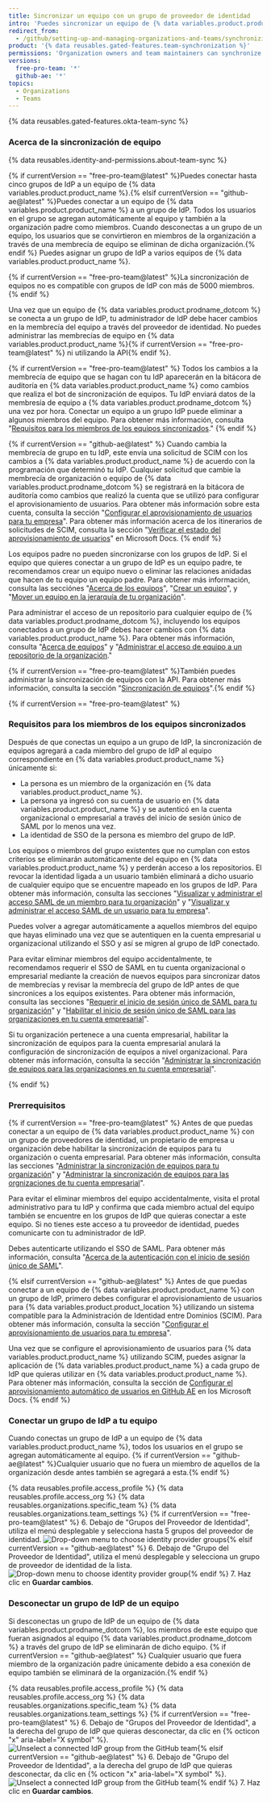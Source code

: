 ```yaml
---
title: Sincronizar un equipo con un grupo de proveedor de identidad
intro: 'Puedes sincronizar un equipo de {% data variables.product.product_name %} con un grupo de proveedor de identidad (IdP) para agregar y eliminar miembros del grupo automáticamente.'
redirect_from:
  - /github/setting-up-and-managing-organizations-and-teams/synchronizing-a-team-with-an-identity-provider-group
product: '{% data reusables.gated-features.team-synchronization %}'
permissions: 'Organization owners and team maintainers can synchronize a {% data variables.product.prodname_dotcom %} team with an IdP group.'
versions:
  free-pro-team: '*'
  github-ae: '*'
topics:
  - Organizations
  - Teams
---
```


{% data reusables.gated-features.okta-team-sync %}

### Acerca de la sincronización de equipo

{% data reusables.identity-and-permissions.about-team-sync %}

{% if currentVersion == "free-pro-team@latest" %}Puedes conectar hasta cinco grupos de IdP a un equipo de {% data variables.product.product_name %}.{% elsif currentVersion == "github-ae@latest" %}Puedes conectar a un equipo de {% data variables.product.product_name %} a un grupo de IdP. Todos los usuarios en el grupo se agregan automáticamente al equipo y también a la organización padre como miembros. Cuando desconectas a un grupo de un equipo, los usuarios que se convirtieron en miembros de la organización a través de una membrecía de equipo se eliminan de dicha organización.{% endif %} Puedes asignar un grupo de IdP a varios equipos de {% data variables.product.product_name %}.

{% if currentVersion == "free-pro-team@latest" %}La sincronización de equipos no es compatible con grupos de IdP con más de 5000 miembros.{% endif %}

Una vez que un equipo de {% data variables.product.prodname_dotcom %} se conecta a un grupo de IdP, tu administrador de IdP debe hacer cambios en la membrecía del equipo a través del proveedor de identidad. No puedes administrar las membrecías de equipo en {% data variables.product.product_name %}{% if currentVersion == "free-pro-team@latest" %} ni utilizando la API{% endif %}.

{% if currentVersion == "free-pro-team@latest" %}
Todos los cambios a la membrecía de equipo que se hagan con tu IdP aparecerán en la bitácora de auditoría en {% data variables.product.product_name %} como cambios que realiza el bot de sincronización de equipos. Tu IdP enviará datos de la membresía de equipo a {% data variables.product.prodname_dotcom %} una vez por hora. Conectar un equipo a un grupo IdP puede eliminar a algunos miembros del equipo. Para obtener más información, consulta "[Requisitos para los miembros de los equipos sincronizados](#requirements-for-members-of-synchronized-teams)."
{% endif %}

{% if currentVersion == "github-ae@latest" %}
Cuando cambia la membrecía de grupo en tu IdP, este envía una solicitud de SCIM con los cambios a {% data variables.product.product_name %} de acuerdo con la programación que determinó tu IdP. Cualquier solicitud que cambie la membrecía de organización o equipo de {% data variables.product.prodname_dotcom %} se registrará en la bitácora de auditoría como cambios que realizó la cuenta que se utilizó para configurar el aprovisionamiento de usuarios. Para obtener más información sobre esta cuenta, consulta la sección "[Configurar el aprovisionamiento de usuarios para tu empresa](/admin/authentication/configuring-user-provisioning-for-your-enterprise)". Para obtener más información acerca de los itinerarios de solicitudes de SCIM, consulta la sección "[Verificar el estado del aprovisionamiento de usuarios](https://docs.microsoft.com/en-us/azure/active-directory/app-provisioning/application-provisioning-when-will-provisioning-finish-specific-user)" en Microsoft Docs.
{% endif %}

Los equipos padre no pueden sincronizarse con los grupos de IdP. Si el equipo que quieres conectar a un grupo de IdP es un equipo padre, te recomendamos crear un equipo nuevo o eliminar las relaciones anidadas que hacen de tu equipo un equipo padre. Para obtener más información, consulta las secciónes "[Acerca de los equipos](/articles/about-teams#nested-teams)", "[Crear un equipo](/organizations/organizing-members-into-teams/creating-a-team)", y "[Mover un equipo en la jerarquía de tu organización](/articles/moving-a-team-in-your-organizations-hierarchy)".

Para administrar el acceso de un repositorio para cualquier equipo de {% data variables.product.prodname_dotcom %}, incluyendo los equipos conectados a un grupo de IdP debes hacer cambios con {% data variables.product.product_name %}. Para obtener más información, consulta "[Acerca de equipos](/articles/about-teams)" y "[Administrar el acceso de equipo a un repositorio de la organización](/articles/managing-team-access-to-an-organization-repository)."

{% if currentVersion == "free-pro-team@latest" %}También puedes administrar la sincronización de equipos con la API. Para obtener más información, consulta la sección "[Sincronización de equipos](/rest/reference/teams#team-sync)".{% endif %}

{% if currentVersion == "free-pro-team@latest" %}
### Requisitos para los miembros de los equipos sincronizados

Después de que conectas un equipo a un grupo de IdP, la sincronización de equipos agregará a cada miembro del grupo de IdP al equipo correspondiente en {% data variables.product.product_name %} únicamente si:
- La persona es un miembro de la organización en {% data variables.product.product_name %}.
- La persona ya ingresó con su cuenta de usuario en {% data variables.product.product_name %} y se autenticó en la cuenta organizacional o empresarial a través del inicio de sesión único de SAML por lo menos una vez.
- La identidad de SSO de la persona es miembro del grupo de IdP.

Los equipos o miembros del grupo existentes que no cumplan con estos criterios se eliminarán automáticamente del equipo en {% data variables.product.product_name %} y perderán acceso a los repositorios. El revocar la identidad ligada a un usuario también eliminará a dicho usuario de cualquier equipo que se encuentre mapeado en los grupos de IdP. Para obtener más información, consulta las secciones "[Visualizar y administrar el acceso SAML de un miembro para tu organización](/organizations/granting-access-to-your-organization-with-saml-single-sign-on/viewing-and-managing-a-members-saml-access-to-your-organization#viewing-and-revoking-a-linked-identity)" y "[Visualizar y administrar el acceso SAML de un usuario para tu empresa](/github/setting-up-and-managing-your-enterprise/viewing-and-managing-a-users-saml-access-to-your-enterprise#viewing-and-revoking-a-linked-identity)".

Puedes volver a agregar automáticamente a aquellos miembros del equipo que hayas eliminado una vez que se autentiquen en la cuenta empresarial u organizacional utilizando el SSO y así se migren al grupo de IdP conectado.

Para evitar eliminar miembros del equipo accidentalmente, te recomendamos requerir el SSO de SAML en tu cuenta organizacional o empresarial mediante la creación de nuevos equipos para sincronizar datos de membrecías y revisar la membrecía del grupo de IdP antes de que sincronices a los equipos existentes. Para obtener más información, consulta las secciones "[Requerir el inicio de sesión único de SAML para tu organización](/articles/enforcing-saml-single-sign-on-for-your-organization)" y "[Habilitar el inicio de sesión único de SAML para las organizaciones en tu cuenta empresarial](/github/setting-up-and-managing-your-enterprise/enabling-saml-single-sign-on-for-organizations-in-your-enterprise-account)".

Si tu organización pertenece a una cuenta empresarial, habilitar la sincronización de equipos para la cuenta empresarial anulará la configuración de sincronización de equipos a nivel organizacional. Para obtener más información, consulta la sección "[Administrar la sincronización de equipos para las organizaciones en tu cuenta empresarial](/github/setting-up-and-managing-your-enterprise/managing-team-synchronization-for-organizations-in-your-enterprise-account)".

{% endif %}

### Prerrequisitos

{% if currentVersion == "free-pro-team@latest" %}
Antes de que puedas conectar a un equipo de {% data variables.product.product_name %} con un grupo de proveedores de identidad, un propietario de empresa u organización debe habilitar la sincronización de equipos para tu organización o cuenta empresarial. Para obtener más información, consulta las secciones "[Administrar la sincronización de equipos para tu organización](/organizations/managing-saml-single-sign-on-for-your-organization/managing-team-synchronization-for-your-organization)" y "[Administrar la sincronización de equipos para las orgnizaciones de tu cuenta empresarial](/github/setting-up-and-managing-your-enterprise/managing-team-synchronization-for-organizations-in-your-enterprise-account)".

Para evitar el eliminar miembros del equipo accidentalmente, visita el protal administrativo para tu IdP y confirma que cada miembro actual del equipo también se encuentre en los grupos de IdP que quieras conectar a este equipo. Si no tienes este acceso a tu proveedor de identidad, puedes comunicarte con tu administrador de IdP.

Debes autenticarte utilizando el SSO de SAML. Para obtener más información, consulta "[Acerca de la autenticación con el inicio de sesión único de SAML](/articles/about-authentication-with-saml-single-sign-on)".

{% elsif currentVersion == "github-ae@latest" %}
Antes de que puedas conectar a un equipo de {% data variables.product.product_name %} con un grupo de IdP, primero debes configurar el aprovisionamiento de usuarios para {% data variables.product.product_location %} utilizando un sistema compatible para la Administración de Identidad entre Dominios (SCIM). Para obtener más información, consulta la sección "[Configurar el aprovisionamiento de usuarios para tu empresa](/admin/authentication/configuring-user-provisioning-for-your-enterprise)".

Una vez que se configure el aprovisionamiento de usuarios para {% data variables.product.product_name %} utilizando SCIM, puedes asignar la aplicación de {% data variables.product.product_name %} a cada grupo de IdP que quieras utilizar en {% data variables.product.product_name %}. Para obtener más información, consulta la sección de [Configurar el aprovisionamiento automático de usuarios en GitHub AE](https://docs.microsoft.com/en-us/azure/active-directory/saas-apps/github-ae-provisioning-tutorial#step-5-configure-automatic-user-provisioning-to-github-ae) en los Microsoft Docs.
{% endif %}

### Conectar un grupo de IdP a tu equipo

Cuando conectas un grupo de IdP a un equipo de {% data variables.product.product_name %}, todos los usuarios en el grupo se agregan automáticamente al equipo. {% if currentVersion == "github-ae@latest" %}Cualquier usuario que no fuera un miembro de aquellos de la organización desde antes también se agregará a esta.{% endif %}

{% data reusables.profile.access_profile %}
{% data reusables.profile.access_org %}
{% data reusables.organizations.specific_team %}
{% data reusables.organizations.team_settings %}
{% if currentVersion == "free-pro-team@latest" %}
6. Debajo de "Grupos del Proveedor de Identidad", utiliza el menú desplegable y selecciona hasta 5 grupos del proveedor de identidad. ![Drop-down menu to choose identity provider groups](/assets/images/help/teams/choose-an-idp-group.png){% elsif currentVersion == "github-ae@latest" %}
6. Debajo de "Grupo del Proveedor de Identidad", utiliza el menú desplegable y selecciona un grupo de proveedor de identidad de la lista. ![Drop-down menu to choose identity provider group](/assets/images/enterprise/github-ae/teams/choose-an-idp-group.png){% endif %}
7. Haz clic en **Guardar cambios**.

### Desconectar un grupo de IdP de un equipo

Si desconectas un grupo de IdP de un equipo de {% data variables.product.prodname_dotcom %}, los miembros de este equipo que fueran asignados al equipo {% data variables.product.prodname_dotcom %} a través del grupo de IdP se eliminarán de dicho equipo. {% if currentVersion == "github-ae@latest" %} Cualquier usuario que fuera miembro de la organización padre únicamente debido a esa conexión de equipo también se eliminará de la organización.{% endif %}

{% data reusables.profile.access_profile %}
{% data reusables.profile.access_org %}
{% data reusables.organizations.specific_team %}
{% data reusables.organizations.team_settings %}
{% if currentVersion == "free-pro-team@latest" %}
6. Debajo de "Grupos del Proveedor de Identidad", a la derecha del grupo de IdP que quieras desconectar, da clic en {% octicon "x" aria-label="X symbol" %}. ![Unselect a connected IdP group from the GitHub team](/assets/images/help/teams/unselect-idp-group.png){% elsif currentVersion == "github-ae@latest" %}
6. Debajo de "Grupo del Proveedor de Identidad", a la derecha del grupo de IdP que quieras desconectar, da clic en {% octicon "x" aria-label="X symbol" %}. ![Unselect a connected IdP group from the GitHub team](/assets/images/enterprise/github-ae/teams/unselect-idp-group.png){% endif %}
7. Haz clic en **Guardar cambios**.

